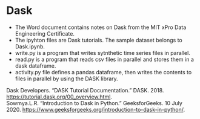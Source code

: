 # Dask

- The Word document contains notes on Dask from the MIT xPro Data Engineering Certificate.
- The ipyhton files are Dask tutorials.  The sample dataset belongs to Dask.ipynb.  
- write.py is a program that writes sytnthetic time series files in parallel.  
- read.py is a program that reads csv files in parallel and stores them in a dask dataframe.
- activity.py file defines a pandas dataframe, then writes the contents to files in parallel by using the DASK library.

Dask Developers. “DASK Tutorial Documentation.” DASK. 2018. https://tutorial.dask.org/00_overview.html.  
Sowmya.L.R. “Introduction to Dask in Python.” GeeksforGeeks. 10 July 2020. https://www.geeksforgeeks.org/introduction-to-dask-in-python/.
